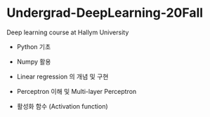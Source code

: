 # Undergrad-DeepLearning-20Fall
Deep learning course at Hallym University

* Python 기초
* Numpy 활용

* Linear regression 의 개념 및 구현 
* Perceptron 이해 및 Multi-layer Perceptron
* 활성화 함수 (Activation function)
